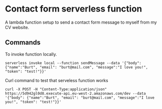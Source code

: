 # Contact form serverless function

A lambda function setup to send a contact form message to myself from my CV website.

## Commands

To invoke function locally.

```
serverless invoke local --function sendMessage --data '{"body": {"name":"Burt", "email": "burt@mail.com", "message":"I love you!", "token": "test!"}}'
```

Curl command to test that serveless function works

```
curl -X POST -H "Content-Type:application/json" https://5d942gl0d8.execute-api.eu-west-2.amazonaws.com/dev --data '{"body": {"name":"Burt", "email": "burt@mail.com", "message":"I love you!", "token": "test!"}}'
```

